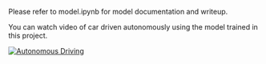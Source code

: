 Please refer to model.ipynb for model documentation and writeup.

You can watch video of car driven autonomously using the model trained in this project.

[![Autonomous Driving](https://i.ytimg.com/vi/pt2muBtmdIQ/3.jpg?time=1509234777366)](http://www.youtube.com/watch?v=pt2muBtmdIQ)
